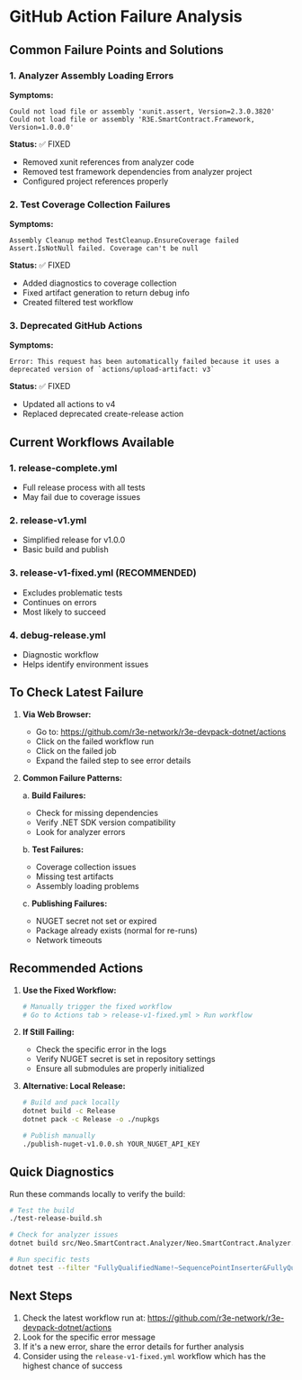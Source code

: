 # GitHub Action Failure Analysis

## Common Failure Points and Solutions

### 1. **Analyzer Assembly Loading Errors**
**Symptoms:**
```
Could not load file or assembly 'xunit.assert, Version=2.3.0.3820'
Could not load file or assembly 'R3E.SmartContract.Framework, Version=1.0.0.0'
```

**Status:** ✅ FIXED
- Removed xunit references from analyzer code
- Removed test framework dependencies from analyzer project
- Configured project references properly

### 2. **Test Coverage Collection Failures**
**Symptoms:**
```
Assembly Cleanup method TestCleanup.EnsureCoverage failed
Assert.IsNotNull failed. Coverage can't be null
```

**Status:** ✅ FIXED
- Added diagnostics to coverage collection
- Fixed artifact generation to return debug info
- Created filtered test workflow

### 3. **Deprecated GitHub Actions**
**Symptoms:**
```
Error: This request has been automatically failed because it uses a deprecated version of `actions/upload-artifact: v3`
```

**Status:** ✅ FIXED
- Updated all actions to v4
- Replaced deprecated create-release action

## Current Workflows Available

### 1. **release-complete.yml**
- Full release process with all tests
- May fail due to coverage issues

### 2. **release-v1.yml**
- Simplified release for v1.0.0
- Basic build and publish

### 3. **release-v1-fixed.yml** (RECOMMENDED)
- Excludes problematic tests
- Continues on errors
- Most likely to succeed

### 4. **debug-release.yml**
- Diagnostic workflow
- Helps identify environment issues

## To Check Latest Failure

1. **Via Web Browser:**
   - Go to: https://github.com/r3e-network/r3e-devpack-dotnet/actions
   - Click on the failed workflow run
   - Click on the failed job
   - Expand the failed step to see error details

2. **Common Failure Patterns:**

   a. **Build Failures:**
   - Check for missing dependencies
   - Verify .NET SDK version compatibility
   - Look for analyzer errors

   b. **Test Failures:**
   - Coverage collection issues
   - Missing test artifacts
   - Assembly loading problems

   c. **Publishing Failures:**
   - NUGET secret not set or expired
   - Package already exists (normal for re-runs)
   - Network timeouts

## Recommended Actions

1. **Use the Fixed Workflow:**
   ```bash
   # Manually trigger the fixed workflow
   # Go to Actions tab > release-v1-fixed.yml > Run workflow
   ```

2. **If Still Failing:**
   - Check the specific error in the logs
   - Verify NUGET secret is set in repository settings
   - Ensure all submodules are properly initialized

3. **Alternative: Local Release:**
   ```bash
   # Build and pack locally
   dotnet build -c Release
   dotnet pack -c Release -o ./nupkgs
   
   # Publish manually
   ./publish-nuget-v1.0.0.sh YOUR_NUGET_API_KEY
   ```

## Quick Diagnostics

Run these commands locally to verify the build:
```bash
# Test the build
./test-release-build.sh

# Check for analyzer issues
dotnet build src/Neo.SmartContract.Analyzer/Neo.SmartContract.Analyzer.csproj -c Release

# Run specific tests
dotnet test --filter "FullyQualifiedName!~SequencePointInserter&FullyQualifiedName!~TestCleanup"
```

## Next Steps

1. Check the latest workflow run at: https://github.com/r3e-network/r3e-devpack-dotnet/actions
2. Look for the specific error message
3. If it's a new error, share the error details for further analysis
4. Consider using the `release-v1-fixed.yml` workflow which has the highest chance of success